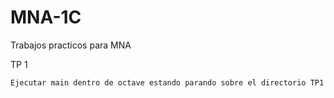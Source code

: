 MNA-1C
======

Trabajos practicos para MNA


TP 1

	Ejecutar main dentro de octave estando parando sobre el directorio TP1
